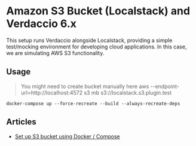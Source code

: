 # Amazon S3 Bucket (Localstack) and Verdaccio 6.x

This setup runs Verdaccio alongside Localstack, providing a simple test/mocking environment for
developing cloud applications. In this case, we are simulating AWS S3 functionality.

## Usage

> You might need to create bucket manually here
> aws --endpoint-url=http://localhost:4572 s3 mb s3://localstack.s3.plugin.test

```
docker-compose up --force-recreate --build --always-recreate-deps
```

## Articles

- [Set up S3 bucket using Docker / Compose](https://discuss.localstack.cloud/t/set-up-s3-bucket-using-docker-compose/646.html)
